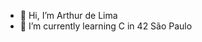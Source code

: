 - 👋 Hi, I’m Arthur de Lima
- 🌱 I’m currently learning C in 42 São Paulo

<!---
Arthurmsdl/Arthurmsdl is a ✨ special ✨ repository because its `README.md` (this file) appears on your GitHub profile.
You can click the Preview link to take a look at your changes.
--->
